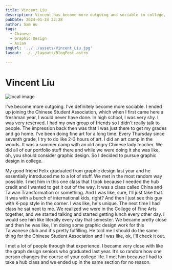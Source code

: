 ```yaml
---
title: Vincent Liu
description: Vincent has become more outgoing and sociable in college, joining the Chinese Student Association and pursuing graphic design. 
pubDate: 2024-01-24 22:28
author: Sam Wu
tags:
  - Chinese
  - Graphic Design
  - Asian
imgUrl: '../../assets/Vincent_Liu.jpg'
layout: ../../layouts/BlogPost.astro

---
```

# Vincent Liu

![local image](/../src/assets/Vincent_Liu.jpg)

I've become more outgoing. I’ve definitely become more sociable. I ended up joining the Chinese Student Association, which when I first came here a freshman year, I would never have done. In high school, I was very shy. I was very reserved. I had my own group of friends so I didn't really talk to people. The impression back then was that I was just there to get my grades and go home. I've been doing fine art for a long time. Every Thursday since seventh grade, I try to do like 2-3 hours of art. I did an art camp in the woods. It was a summer camp with an old angry Chinese lady teacher. We did all of our portfolio stuff there and while we were doing it she was like, oh, you should consider graphic design. So I decided to pursue graphic design in college. 

My good friend Felix graduated from graphic design last year and he essentially introduced me to a lot of stuff.  We met in the most random way possible. I met him in this one class that I took because I needed the hub credit and I wanted to get it out of the way. It was a class called China and Taiwan Transformation or something. And I was like, sure, I'll just take that. It was with a bunch of international kids, right? And then I just see this guy with K-pop style in the corner. I was like, he's unique. The next time I had class he sat next to me. We realized we were in the College of Fine Arts together, and we started talking and started getting lunch every other day. 
I would see him like literally every day that semester. We became pretty close and then he was like, I'm doing some graphic design work for this Taiwanese club and it's pretty fulfilling. He told me I should do the same thing for the Chinese Student Association and I was like, ok, I'll check it out. 

I met a lot of people through that experience. I became very close with like the graph design seniors who graduated last year. It’s so random how one person changes the course of your college life. I met him because I had to take a hub class and we ended up in the same section for no reason. 
